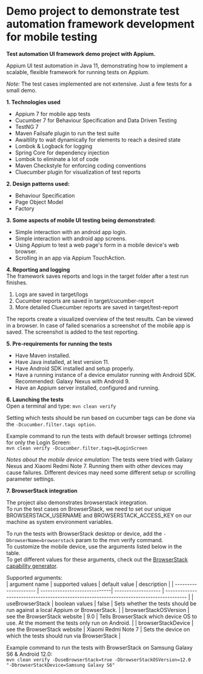 # Demo project to demonstrate test automation framework development for mobile testing

**Test automation UI framework demo project with Appium.**

Appium UI test automation in Java 11, demonstrating how to implement a scalable, flexible framework for running tests on Appium.

*Note:* The test cases implemented are not extensive. Just a few tests for a small demo.

**1. Technologies used**
- Appium 7 for mobile app tests
- Cucumber 7 for Behaviour Specification and Data Driven Testing
- TestNG 7
- Maven Failsafe plugin to run the test suite
- Awaitility to wait dynamically for elements to reach a desired state
- Lombok & Logback for logging
- Spring Core for dependency injection
- Lombok to eliminate a lot of code
- Maven Checkstyle for enforcing coding conventions
- Cluecumber plugin for visualization of test reports

**2. Design patterns used:**
- Behaviour Specification
- Page Object Model
- Factory

**3. Some aspects of mobile UI testing being demonstrated:**
- Simple interaction with an android app login.
- Simple interaction with android app screens.
- Using Appium to test a web page's form in a mobile device's  web browser. 
- Scrolling in an app via Appium TouchAction.

**4. Reporting and logging**  
The framework saves reports and logs in the target folder after a test run finishes.
1. Logs are saved in target/logs
1. Cucumber reports are saved in target/cucumber-report
1. More detailed Cluecumber reports are saved in target/test-report
   
The reports create a visualized overview of the test results. Can be viewed in a browser.
In case of failed scenarios a screenshot of the mobile app is saved.
The screenshot is added to the test reporting.

**5. Pre-requirements for running the tests**
- Have Maven installed.
- Have Java installed, at lest version 11.
- Have Android SDK installed and setup properly.
- Have a running instance of a device emulator running with Android SDK.  
Recommended: Galaxy Nexus with Android 9.  
- Have an Appium server installed, configured and running.

**6. Launching the tests**  
Open a terminal and type:
    ```
    mvn clean verify
    ```
    
Setting which tests should be run based on cucumber tags can be done via the ```-Dcucumber.filter.tags option```.

Example command to run the tests with default browser settings (chrome) for only the Login Screen:  
    ```
    mvn clean verify -Dcucumber.filter.tags=@LoginScreen
    ```

*Notes about the mobile device emulation:* 
The tests were tried with Galaxy Nexus and Xiaomi Redmi Note 7.
Running them with other devices may cause failures.
Different devices may need some different setup or scrolling parameter settings.

**7. BrowserStack integration**  

The project also demonstrates browserstack integration.  
To run the test cases on BrowserStack, we need to set our unique BROWSERSTACK_USERNAME and BROWSERSTACK_ACCESS_KEY on our machine as system environment variables.  

To run the tests with BrowserStack desktop or device, add the ```-DbrowserName=browserstack``` param to the mvn verify command.  
To customize the mobile device, use the arguments listed below in the table.  
To get different values for these arguments, check out the [BrowserStack capability generator](https://app-automate.browserstack.com/dashboard/v2/quick-start/get-started#introduction).

Supported arguments:  
| argument name         | supported values             | default value       | description                                                                             |
| --------------------- | -----------------------------| ------------------- | --------------------------------------------------------------------------------------- |
| useBrowserStack       | boolean values               | false               | Sets whether the tests should be run against a local Appium or BrowserStack.            |
| browserStackOSVersion | see the BrowserStack website | 9.0                 | Tells BrowserStack which device OS to use. At the moment the tests only run on Android. |
| browserStackDevice    | see the BrowserStack website | Xiaomi Redmi Note 7 | Sets the device on which the tests should run via BrowserStack                          |
    
Example command to run the tests with BrowserStack on Samsung Galaxy S6 & Android 12.0:  
    ```
    mvn clean verify -DuseBrowserStack=true -DbrowserStackOSVersion=12.0 "-DbrowserStackDevice=Samsung Galaxy S6"
    ```
 